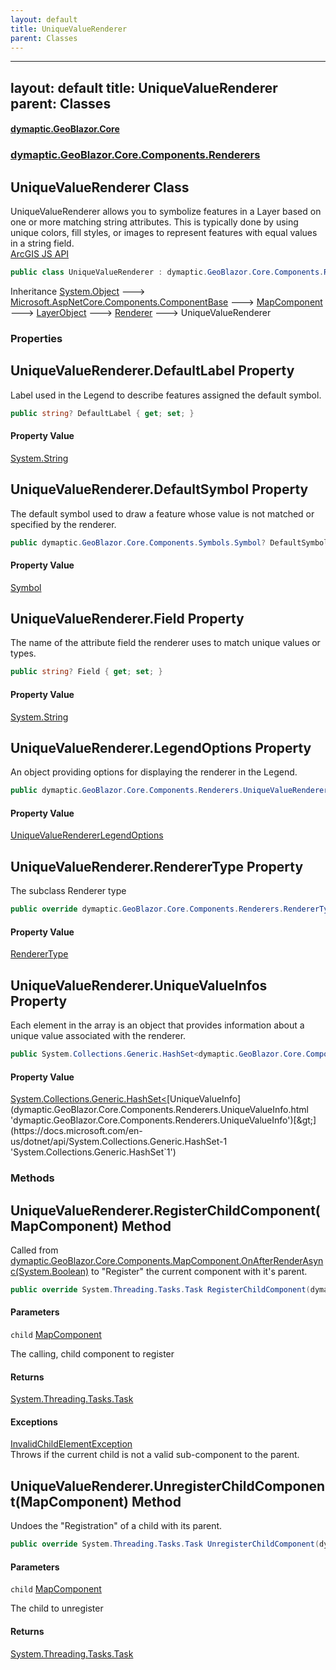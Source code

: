 ```yaml
---
layout: default
title: UniqueValueRenderer
parent: Classes
---
```

---
layout: default
title: UniqueValueRenderer
parent: Classes
---
#### [dymaptic.GeoBlazor.Core](index.html 'index')
### [dymaptic.GeoBlazor.Core.Components.Renderers](index.html#dymaptic.GeoBlazor.Core.Components.Renderers 'dymaptic.GeoBlazor.Core.Components.Renderers')

## UniqueValueRenderer Class

UniqueValueRenderer allows you to symbolize features in a Layer based on one or more matching string attributes. This is typically done by using unique colors, fill styles, or images to represent features with equal values in a string field.  
<a target="_blank" href="https://developers.arcgis.com/javascript/latest/api-reference/esri-renderers-UniqueValueRenderer.html">ArcGIS JS API</a>

```csharp
public class UniqueValueRenderer : dymaptic.GeoBlazor.Core.Components.Renderers.Renderer
```

Inheritance [System.Object](https://docs.microsoft.com/en-us/dotnet/api/System.Object 'System.Object') &#129106; [Microsoft.AspNetCore.Components.ComponentBase](https://docs.microsoft.com/en-us/dotnet/api/Microsoft.AspNetCore.Components.ComponentBase 'Microsoft.AspNetCore.Components.ComponentBase') &#129106; [MapComponent](dymaptic.GeoBlazor.Core.Components.MapComponent.html 'dymaptic.GeoBlazor.Core.Components.MapComponent') &#129106; [LayerObject](dymaptic.GeoBlazor.Core.Components.Layers.LayerObject.html 'dymaptic.GeoBlazor.Core.Components.Layers.LayerObject') &#129106; [Renderer](dymaptic.GeoBlazor.Core.Components.Renderers.Renderer.html 'dymaptic.GeoBlazor.Core.Components.Renderers.Renderer') &#129106; UniqueValueRenderer
### Properties

<a name='dymaptic.GeoBlazor.Core.Components.Renderers.UniqueValueRenderer.DefaultLabel'></a>

## UniqueValueRenderer.DefaultLabel Property

Label used in the Legend to describe features assigned the default symbol.

```csharp
public string? DefaultLabel { get; set; }
```

#### Property Value
[System.String](https://docs.microsoft.com/en-us/dotnet/api/System.String 'System.String')

<a name='dymaptic.GeoBlazor.Core.Components.Renderers.UniqueValueRenderer.DefaultSymbol'></a>

## UniqueValueRenderer.DefaultSymbol Property

The default symbol used to draw a feature whose value is not matched or specified by the renderer.

```csharp
public dymaptic.GeoBlazor.Core.Components.Symbols.Symbol? DefaultSymbol { get; }
```

#### Property Value
[Symbol](dymaptic.GeoBlazor.Core.Components.Symbols.Symbol.html 'dymaptic.GeoBlazor.Core.Components.Symbols.Symbol')

<a name='dymaptic.GeoBlazor.Core.Components.Renderers.UniqueValueRenderer.Field'></a>

## UniqueValueRenderer.Field Property

The name of the attribute field the renderer uses to match unique values or types.

```csharp
public string? Field { get; set; }
```

#### Property Value
[System.String](https://docs.microsoft.com/en-us/dotnet/api/System.String 'System.String')

<a name='dymaptic.GeoBlazor.Core.Components.Renderers.UniqueValueRenderer.LegendOptions'></a>

## UniqueValueRenderer.LegendOptions Property

An object providing options for displaying the renderer in the Legend.

```csharp
public dymaptic.GeoBlazor.Core.Components.Renderers.UniqueValueRendererLegendOptions? LegendOptions { get; set; }
```

#### Property Value
[UniqueValueRendererLegendOptions](dymaptic.GeoBlazor.Core.Components.Renderers.UniqueValueRendererLegendOptions.html 'dymaptic.GeoBlazor.Core.Components.Renderers.UniqueValueRendererLegendOptions')

<a name='dymaptic.GeoBlazor.Core.Components.Renderers.UniqueValueRenderer.RendererType'></a>

## UniqueValueRenderer.RendererType Property

The subclass Renderer type

```csharp
public override dymaptic.GeoBlazor.Core.Components.Renderers.RendererType RendererType { get; }
```

#### Property Value
[RendererType](dymaptic.GeoBlazor.Core.Components.Renderers.RendererType.html 'dymaptic.GeoBlazor.Core.Components.Renderers.RendererType')

<a name='dymaptic.GeoBlazor.Core.Components.Renderers.UniqueValueRenderer.UniqueValueInfos'></a>

## UniqueValueRenderer.UniqueValueInfos Property

Each element in the array is an object that provides information about a unique value associated with the renderer.

```csharp
public System.Collections.Generic.HashSet<dymaptic.GeoBlazor.Core.Components.Renderers.UniqueValueInfo> UniqueValueInfos { get; set; }
```

#### Property Value
[System.Collections.Generic.HashSet&lt;](https://docs.microsoft.com/en-us/dotnet/api/System.Collections.Generic.HashSet-1 'System.Collections.Generic.HashSet`1')[UniqueValueInfo](dymaptic.GeoBlazor.Core.Components.Renderers.UniqueValueInfo.html 'dymaptic.GeoBlazor.Core.Components.Renderers.UniqueValueInfo')[&gt;](https://docs.microsoft.com/en-us/dotnet/api/System.Collections.Generic.HashSet-1 'System.Collections.Generic.HashSet`1')
### Methods

<a name='dymaptic.GeoBlazor.Core.Components.Renderers.UniqueValueRenderer.RegisterChildComponent(dymaptic.GeoBlazor.Core.Components.MapComponent)'></a>

## UniqueValueRenderer.RegisterChildComponent(MapComponent) Method

Called from [dymaptic.GeoBlazor.Core.Components.MapComponent.OnAfterRenderAsync(System.Boolean)](https://docs.microsoft.com/en-us/dotnet/api/dymaptic.GeoBlazor.Core.Components.MapComponent.OnAfterRenderAsync#dymaptic_GeoBlazor_Core_Components_MapComponent_OnAfterRenderAsync_System_Boolean_ 'dymaptic.GeoBlazor.Core.Components.MapComponent.OnAfterRenderAsync(System.Boolean)') to "Register" the current component with it's parent.

```csharp
public override System.Threading.Tasks.Task RegisterChildComponent(dymaptic.GeoBlazor.Core.Components.MapComponent child);
```
#### Parameters

<a name='dymaptic.GeoBlazor.Core.Components.Renderers.UniqueValueRenderer.RegisterChildComponent(dymaptic.GeoBlazor.Core.Components.MapComponent).child'></a>

`child` [MapComponent](dymaptic.GeoBlazor.Core.Components.MapComponent.html 'dymaptic.GeoBlazor.Core.Components.MapComponent')

The calling, child component to register

#### Returns
[System.Threading.Tasks.Task](https://docs.microsoft.com/en-us/dotnet/api/System.Threading.Tasks.Task 'System.Threading.Tasks.Task')

#### Exceptions

[InvalidChildElementException](dymaptic.GeoBlazor.Core.Exceptions.InvalidChildElementException.html 'dymaptic.GeoBlazor.Core.Exceptions.InvalidChildElementException')  
Throws if the current child is not a valid sub-component to the parent.

<a name='dymaptic.GeoBlazor.Core.Components.Renderers.UniqueValueRenderer.UnregisterChildComponent(dymaptic.GeoBlazor.Core.Components.MapComponent)'></a>

## UniqueValueRenderer.UnregisterChildComponent(MapComponent) Method

Undoes the "Registration" of a child with its parent.

```csharp
public override System.Threading.Tasks.Task UnregisterChildComponent(dymaptic.GeoBlazor.Core.Components.MapComponent child);
```
#### Parameters

<a name='dymaptic.GeoBlazor.Core.Components.Renderers.UniqueValueRenderer.UnregisterChildComponent(dymaptic.GeoBlazor.Core.Components.MapComponent).child'></a>

`child` [MapComponent](dymaptic.GeoBlazor.Core.Components.MapComponent.html 'dymaptic.GeoBlazor.Core.Components.MapComponent')

The child to unregister

#### Returns
[System.Threading.Tasks.Task](https://docs.microsoft.com/en-us/dotnet/api/System.Threading.Tasks.Task 'System.Threading.Tasks.Task')

